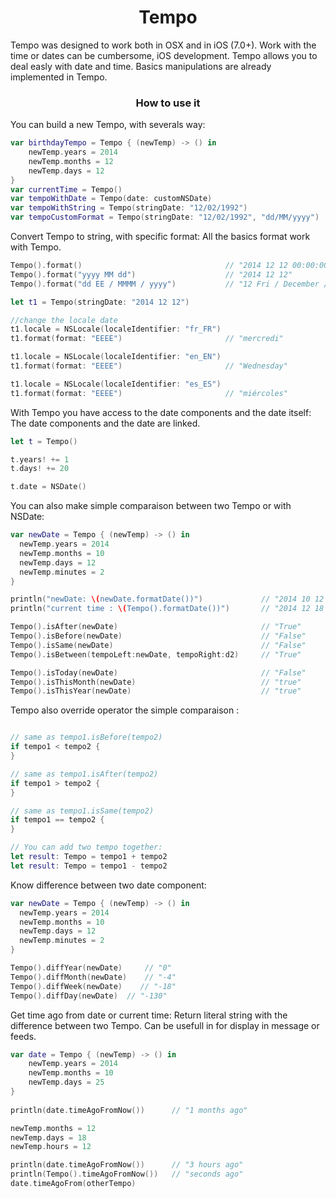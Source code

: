 <h1 align="center"> Tempo </h1>

Tempo was designed to work both in OSX and in iOS (7.0+).
Work with the time or dates can be cumbersome, iOS development. Tempo allows you to deal easly with date and time.
Basics manipulations are already implemented in Tempo.

<h3 align="center"> How to use it </h3>

You can build a new Tempo, with severals way:

```Swift
var birthdayTempo = Tempo { (newTemp) -> () in
    newTemp.years = 2014
    newTemp.months = 12
    newTemp.days = 12
}
var currentTime = Tempo()
var tempoWithDate = Tempo(date: customNSDate)
var tempoWithString = Tempo(stringDate: "12/02/1992")
var tempoCustomFormat = Tempo(stringDate: "12/02/1992", "dd/MM/yyyy")
```

Convert Tempo to string, with specific format:
All the basics format work with Tempo.

```Swift
Tempo().format()                                // "2014 12 12 00:00:00"
Tempo().format("yyyy MM dd")                    // "2014 12 12"
Tempo().format("dd EE / MMMM / yyyy")           // "12 Fri / December / 2014"

let t1 = Tempo(stringDate: "2014 12 12")

//change the locale date
t1.locale = NSLocale(localeIdentifier: "fr_FR")
t1.format(format: "EEEE")                       // "mercredi"

t1.locale = NSLocale(localeIdentifier: "en_EN")
t1.format(format: "EEEE")                       // "Wednesday"

t1.locale = NSLocale(localeIdentifier: "es_ES")
t1.format(format: "EEEE")                       // "miércoles"
```

With Tempo you have access to the date components and the date itself:
The date components and the date are linked.

```Swift
let t = Tempo()

t.years! += 1
t.days! += 20

t.date = NSDate()
```

You can also make simple comparaison between two Tempo or with NSDate:

```Swift
var newDate = Tempo { (newTemp) -> () in
  newTemp.years = 2014
  newTemp.months = 10
  newTemp.days = 12
  newTemp.minutes = 2
}

println("newDate: \(newDate.formatDate())")             // "2014 10 12 00:02:00"
println("current time : \(Tempo().formatDate())")       // "2014 12 18 15:40:11"

Tempo().isAfter(newDate)                                // "True"
Tempo().isBefore(newDate)                               // "False"
Tempo().isSame(newDate)                                 // "False"
Tempo().isBetween(tempoLeft:newDate, tempoRight:d2)     // "True"

Tempo().isToday(newDate)                                // "False"
Tempo().isThisMonth(newDate)                            // "true"
Tempo().isThisYear(newDate)                             // "true"
```

Tempo also override operator the simple comparaison :

```Swift

// same as tempo1.isBefore(tempo2)
if tempo1 < tempo2 {
}

// same as tempo1.isAfter(tempo2)
if tempo1 > tempo2 {
}

// same as tempo1.isSame(tempo2)
if tempo1 == tempo2 {
}

// You can add two tempo together:
let result: Tempo = tempo1 + tempo2
let result: Tempo = tempo1 - tempo2
```

Know difference between two date component:

```Swift
var newDate = Tempo { (newTemp) -> () in
  newTemp.years = 2014
  newTemp.months = 10
  newTemp.days = 12
  newTemp.minutes = 2
}

Tempo().diffYear(newDate)     // "0"
Tempo().diffMonth(newDate)    // "-4"
Tempo().diffWeek(newDate)    // "-18"
Tempo().diffDay(newDate)  // "-130"
```

Get time ago from date or current time:
Return literal string with the difference between two Tempo. Can be usefull in for display in message or feeds.

```Swift
var date = Tempo { (newTemp) -> () in
    newTemp.years = 2014
    newTemp.months = 10
    newTemp.days = 25
}
        
println(date.timeAgoFromNow())      // "1 months ago"

newTemp.months = 12
newTemp.days = 18
newTemp.hours = 12

println(date.timeAgoFromNow())      // "3 hours ago"
println(Tempo().timeAgoFromNow())   // "seconds ago"
date.timeAgoFrom(otherTempo)
```

